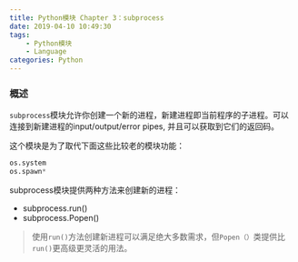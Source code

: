 ```yaml
---
title: Python模块 Chapter 3：subprocess
date: 2019-04-10 10:49:30
tags:
	- Python模块
	- Language
categories: Python
---
```


### 概述

`subprocess`模块允许你创建一个新的进程，新建进程即当前程序的子进程。可以连接到新建进程的input/output/error pipes, 并且可以获取到它们的返回码。

这个模块是为了取代下面这些比较老的模块功能：

```python
os.system
os.spawn*
```

subprocess模块提供两种方法来创建新的进程：

- subprocess.run()
- subprocess.Popen()

> 使用`run()`方法创建新进程可以满足绝大多数需求，但`Popen（）`类提供比`run()`更高级更灵活的用法。

